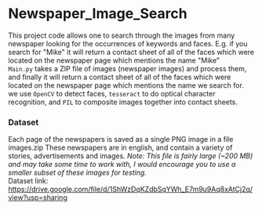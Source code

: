 # Newspaper_Image_Search
This project code allows one to search through the images from many newspaper looking for the occurrences of keywords and faces. E.g. if you search for "Mike" it will return a contact sheet of all of the faces which were located on the newspaper page which mentions the name "Mike"
<br>
`Main.py` takes a ZIP file of images (newspaper images) and process them, and finally it will return a contact sheet of all of the faces 
which were located on the newspaper page which mentions the name we search for. <br>
we use `OpenCV` to detect faces, `tesseract` to do optical character recognition, and `PIL` to composite images together into contact sheets.
<br>
### Dataset
 Each page of the newspapers is saved as a single PNG image in a file images.zip These newspapers are in english, and contain a 
variety of stories, advertisements and images. 
*Note: This file is fairly large (~200 MB) and may take some time to work with, I would encourage you to use a smaller subset of these images for testing.*
<br> Dataset link: https://drive.google.com/file/d/1ShWzDqKZdbSqYWh_E7m9u9Aq8xAtCj2q/view?usp=sharing

